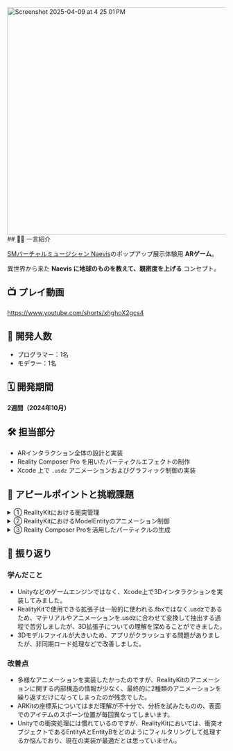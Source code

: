 
<img width="524" alt="Screenshot 2025-04-09 at 4 25 01 PM" src="https://github.com/user-attachments/assets/1b539e90-f16a-4890-8f66-70be46d57e75" />
## 🧑‍🎤 一言紹介

[SMバーチャルミュージシャン Naevis](https://naevisofficial.com/)のポップアップ展示体験用 **ARゲーム**。

異世界から来た **Naevis に地球のものを教えて、親密度を上げる** コンセプト。

## 📺 プレイ動画
https://www.youtube.com/shorts/xhghoX2gcs4


## 👥 開発人数

- プログラマー：1名  
- モデラー：1名  



## 🗓 開発期間

**2週間（2024年10月）**



## 🛠 担当部分

- ARインタラクション全体の設計と実装  
- Reality Composer Pro を用いたパーティクルエフェクトの制作  
- Xcode 上で `.usdz` アニメーションおよびグラフィック制御の実装  


## 🦦 アピールポイントと挑戦課題

<details>
<summary>① RealityKitにおける衝突管理</summary>

![세로_1](https://github.com/user-attachments/assets/a3d5be06-4bb8-4fd8-8df9-3e0eda6d3e58)


### 🔧 実装概要

キャラクターとアイテムが衝突した際に、アイテムが消える処理をRealityKitで実装しました。

### 🔧 UnityとRealityKitの違い

- `Unity`: 各GameObjectのComponentで処理
- `RealityKit`: 全体のCollisionEventで処理

Unityでは、ゲームオブジェクトにコンポーネントとしてスクリプトをアタッチする形式のため、**衝突した主体のオブジェクトと衝突されたオブジェクトを明確に区別**することができます。

しかし、RealityKitでは衝突イベント`Collision Event`自体を検知し、特定のルールで`entityA`と`entityB`が割り当てられる仕組みになっています。それで、キャラクターとアイテムが衝突した際に、ランダムでキャラクターが消えてしまいました。

そこで、Entityを生成する際**、**名前を付けておき、衝突時にその名前を基準に削除することで、この問題を解決しました。



### 💻 ソースコード

```swift
//MARK: - Entityを生成する関数
func loadEntity(modelName: String) {
    guard let decoAnchor = decoAnchor else { return }

    let entity = try! ModelEntity.loadModel(named: "\(modelName)")

    // 衝突判定に必要① CollisionShapeの生成
    entity.generateCollisionShapes(recursive: true)

    // 衝突判定に必要② CollisionComponentの設定 - mode: trigger 
    entity.collision = CollisionComponent(
        shapes: [.generateBox(size: [0.2, 0.2, 0.2])],
        mode: .trigger,
        filter: .sensor
    )

    // 衝突判定に必要③ PhysicsBodyComponentの追加  - mode: dynamic
    entity.physicsBody = PhysicsBodyComponent(massProperties: .default, mode: .dynamic)

    // 衝突時に識別できるように名前を設定
    entity.name = "deco"

    view?.installGestures(for: entity)
    decoAnchor.addChild(entity)
}
```
```swift
// MARK: - 衝突処理
private func handleCollision(event: CollisionEvents.Began) {
    guard let entityA = event.entityA as? ModelEntity,
          let entityB = event.entityB as? ModelEntity else { return }

    // キャラクターモデルのColliderが複数重なっており、衝突が重複発生
    // hash識別子で一度だけ処理されるように制御
    let pairIdentifier = entityA.hashValue ^ entityB.hashValue
    guard !processedEntities.contains(ObjectIdentifier(pairIdentifier as AnyObject)) else { return }
    processedEntities.insert(ObjectIdentifier(pairIdentifier as AnyObject))

    // "deco"だけを消すように条件分岐
    if (entityA.name == "naevis" && entityB.name == "deco") {
        entityB.removeFromParent()
        loadFXEntity()
    } else if (entityA.name == "deco" && entityB.name == "naevis") {
        entityA.removeFromParent()
        loadFXEntity()
    }

    // 一定時間後に識別子をクリアして再衝突可能に
    DispatchQueue.main.asyncAfter(deadline: .now() + 1.0) { [weak self] in
        self?.processedEntities.remove(ObjectIdentifier(pairIdentifier as AnyObject))
    }
}
```
</details>

<details>
<summary>② RealityKitにおけるModelEntityのアニメーション制御</summary>
![01_ISSAC_1 (2)](https://github.com/user-attachments/assets/c5b7f744-e5d9-495f-8378-b8add99f1a7d)



### 🔧 実装概要
Reality Composer Proには、UnityのAnimatorのように、アニメーション状態を一元管理する機能がなかったため、コードベースで実装しました。

また、Blender側で複数のアニメーションを配列として格納し、それをRealityKit側で切り替える方法が存在する可能性がありますが、現時点ではその具体的な実装方法がわかりませんでした。


### 💻 ソースコード
```swift
// .usdzファイルに埋め込まれたアニメーション再生
if let naevis = naevis, let animation = naevis.availableAnimations.first {
     naevis.playAnimation(animation.repeat(count: 1), transitionDuration: 0.5, startsPaused: false)
}
```
</details>
<details>
<summary>③ Reality Composer Proを活用したパーティクルの生成</summary>

![01_ISSAC (1)](https://github.com/user-attachments/assets/f3ee5d02-0e5f-45d2-85b5-862eca0e159a)



### 🔧 実装概要
RealityComposerProで作成したパーティクルを.usdz形式でエクスポートし、コードで読み込んで使用しました。

### 💻 ソースコード
```swift
// RealityComposerProで作成したパーティクルを.usdzとしてエクスポート、ModelEntityとして生成する方法
let FX = try! ModelEntity.load(named: "heartFX")
```
</details>

## 🔎 振り返り

### 学んだこと
- Unityなどのゲームエンジンではなく、Xcode上で3Dインタラクションを実装してみました。
- RealityKitで使用できる拡張子は一般的に使われる.fbxではなく.usdzであるため、マテリアルやアニメーションを.usdzに合わせて変換して抽出する過程で苦労しましたが、3D拡張子についての理解を深めることができました。
- 3Dモデルファイルが大きいため、アプリがクラッシュする問題がありましたが、非同期ロード処理などで改善しました。

### 改善点
- 多様なアニメーションを実装したかったのですが、RealityKitのアニメーションに関する内部構造の情報が少なく、最終的に2種類のアニメーションを繰り返すだけになってしまったのが残念でした。
- ARKitの座標系についてはまだ理解が不十分で、分析を試みたものの、表面でのアイテムのスポーン位置が毎回異なってしまいます。
- Unityでの衝突処理には慣れているのですが、RealityKitにおいては、衝突オブジェクトであるEntityAとEntityBをどのようにフィルタリングして処理するか悩んでおり、現在の実装が最適だとは思っていません。

